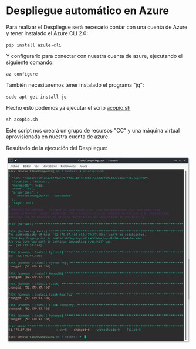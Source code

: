 # Despliegue automático en Azure

Para realizar el Despliegue será necesario contar con una cuenta de Azure y tener instalado el Azure CLI 2.0:

`pip install azule-cli`

Y configurarlo para conectar con nuestra cuenta de azure, ejecutando el siguiente comando:

`az configure`

También necesitaremos tener instalado el programa "jq":

`sudo apt-get install jq`

Hecho esto podemos ya ejecutar el scrip [acopio.sh](https://github.com/AGM-GR/CloudComputing/blob/master/acopio.sh)

`sh acopio.sh`

Este script nos creará un grupo de recursos "CC" y una máquina virtual aprovisionada en nuestra cuenta de azure.

Resultado de la ejecución del Despliegue:

![EjecuciónDelAprovisionamiento](images/resultado_ejecucion_despliegue.png?raw=true)
